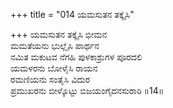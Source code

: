 +++
title = "014 ಯಮಸುತನ ತಕ್ಕೈಸಿ"

+++
ಯಮಸುತನ ತಕ್ಕೈಸಿ ಭೀಮನ  
ಮಮತೆಯನು ಭುಲ್ಲೈಸಿ ಪಾರ್ಥನ  
ನಮಿತ ಮಕುಟವ ನೆಗಹಿ ಪುಳಕಾಶ್ರುಗಳ ಪೂರದಲಿ  
ಯಮಳರನು ಬೋಳೈಸಿ ರಾಯನ  
ರಮಣಿಯನು ಸಂತೈಸಿ ವಿದುರ  
ಪ್ರಮುಖರನು ಬೀಳ್ಕೊಟ್ಟು ಬಿಜಯಂಗೈದನಸುರಾರಿ     ॥14॥